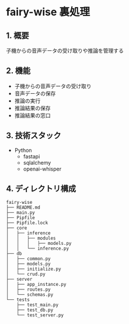 # fairy-wise 裏処理
## 1. 概要
子機からの音声データの受け取りや推論を管理する

## 2. 機能
- 子機からの音声データの受け取り
- 音声データの保存
- 推論の実行
- 推論結果の保存
- 推論結果の窓口

## 3. 技術スタック
- Python
  - fastapi
  - sqlalchemy
  - openai-whisper

## 4. ディレクトリ構成
```
fairy-wise
├── README.md
├── main.py
├── Pipfile
├── Pipfile.lock
├── core
│   ├── inference
│   │   ├── modules
│   │   │   ├── models.py
│   │   └── inference.py
├── db
│   ├── common.py
│   ├── models.py
│   ├── initialize.py
│   └── crud.py
├── server
│   ├── app_instance.py
│   ├── routes.py
│   └── schemas.py
└── tests
    ├── test_main.py
    ├── test_db.py
    └── test_server.py
```


